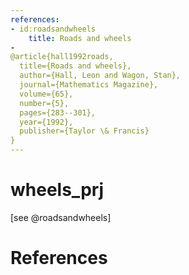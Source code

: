 ```yaml
---
references:
- id:roadsandwheels
	title: Roads and wheels
- 
@article{hall1992roads,
  title={Roads and wheels},
  author={Hall, Leon and Wagon, Stan},
  journal={Mathematics Magazine},
  volume={65},
  number={5},
  pages={283--301},
  year={1992},
  publisher={Taylor \& Francis}
}
---
```






# wheels_prj

[see @roadsandwheels]



# References 